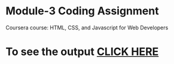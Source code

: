 



# Module-3 Coding Assignment

Coursera course: HTML, CSS, and Javascript for Web Developers

# To see the output [CLICK HERE](https://jennychavan.github.io/Coursera-test/Assignment/module3/index.html)
